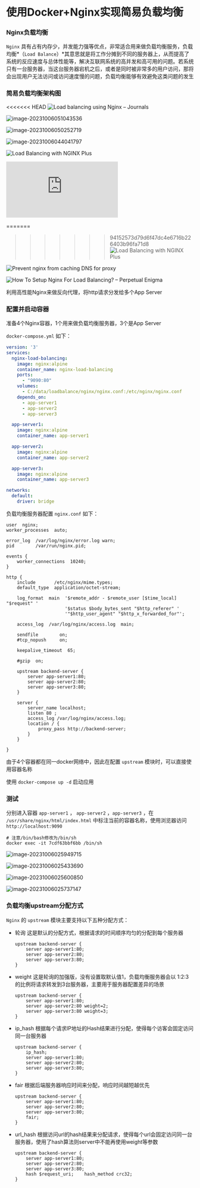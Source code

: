 # 使用Docker+Nginx实现简易负载均衡

### Nginx负载均衡

`Nginx` 具有占有内存少，并发能力强等优点，非常适合用来做负载均衡服务，负载均衡*（`Load Balance`）*其意思就是将工作分摊到不同的服务器上，从而提高了系统的反应速度与总体性能等，解决互联网系统的高并发和高可用的问题。若系统只有一台服务器，当这台服务器宕机之后，或者是同时被非常多的用户访问，那将会出现用户无法访问或访问速度慢的问题，负载均衡能够有效避免这类问题的发生

### 简易负载均衡架构图

<<<<<<< HEAD
![Load balancing using Nginx – Journals](/Users/zhangwei/Documents/local_note/Docker+Nginx实现负载均衡.assets/nginx-load-balancing.png)

![image-20231006051043536](/Users/zhangwei/Documents/local_note/Docker+Nginx实现负载均衡.assets/image-20231006051043536.png)

![image-20231006050252719](/Users/zhangwei/Documents/local_note/Docker+Nginx实现负载均衡.assets/image-20231006050252719.png)

![image-20231006044041797](/Users/zhangwei/Documents/local_note/Docker+Nginx实现负载均衡.assets/image-20231006044041797.png)

![Load Balancing with NGINX Plus](https://www.nginx.com/wp-content/uploads/2017/09/NGINX-Plus-product-page_Load-Balancer@2x.png)

![Prevent nginx from caching DNS for proxy](https://ercanermis.com/wp-content/webpc-passthru.php?src=https://ercanermis.com/wp-content/uploads/nginx_proxy.png&nocache=1)

=======
>>>>>>> 94152573d79d6f47dc4e6716b226403b96fa71d8
![Load Balancing with NGINX Plus](./Docker+Nginx实现负载均衡.assets/NGINX-Plus-product-page_Load-Balancer@2x.png)

![Prevent nginx from caching DNS for proxy](./Docker+Nginx实现负载均衡.assets/nginx_proxy.png)

![How To Setup Nginx For Load Balancing? – Perpetual Enigma](./Docker+Nginx实现负载均衡.assets/2-nginx.png)

利用高性能Nginx来做反向代理，将http请求分发给多个App Server

### 配置并启动容器

准备4个Nginx容器，1个用来做负载均衡服务器，3个是App Server

`docker-compose.yml` 如下：

```yaml
version: '3'
services:
  nginx-load-balancing:
    image: nginx:alpine
    container_name: nginx-load-balancing
    ports:
      - "9090:80"
    volumes:
      - C:/data/loadbalance/nginx/nginx.conf:/etc/nginx/nginx.conf
    depends_on:
      - app-server1
      - app-server2
      - app-server3

  app-server1:
    image: nginx:alpine
    container_name: app-server1

  app-server2:
    image: nginx:alpine
    container_name: app-server2

  app-server3:
    image: nginx:alpine
    container_name: app-server3

networks:
  default:
    driver: bridge
```

负载均衡服务器配置 `nginx.conf` 如下：

```nginx
user  nginx;
worker_processes  auto;

error_log  /var/log/nginx/error.log warn;
pid        /var/run/nginx.pid;

events {
    worker_connections  10240;
}

http {
    include       /etc/nginx/mime.types;
    default_type  application/octet-stream;

    log_format  main  '$remote_addr - $remote_user [$time_local] "$request" '
                      '$status $body_bytes_sent "$http_referer" '
                      '"$http_user_agent" "$http_x_forwarded_for"';

    access_log  /var/log/nginx/access.log  main;

    sendfile        on;
    #tcp_nopush     on;

    keepalive_timeout  65;

    #gzip  on;

    upstream backend-server {
        server app-server1:80;
        server app-server2:80;
        server app-server3:80;
    }
    
    server {
        server_name localhost;
        listen 80 ;
        access_log /var/log/nginx/access.log;
        location / {
            proxy_pass http://backend-server;
        }
    }
    
}
```

由于4个容器都在同一docker网络中，因此在配置 `upstream` 模块时，可以直接使用容器名称

使用 `docker-compose up -d` 启动应用

### 测试

分别进入容器 `app-server1` ， `app-server2` ，`app-server3` ，在 `/usr/share/nginx/html/index.html` 中标注当前的容器名称，使用浏览器访问 `http://localhost:9090` 

```shell
# 注意/bin/bash修改为/bin/sh
docker exec -it 7cdf63bbf6bb /bin/sh
```

![image-20231006025949715](./Docker+Nginx实现负载均衡.assets/image-20231006025949715.png)

![image-20231006025433690](./Docker+Nginx实现负载均衡.assets/image-20231006025433690.png)

![image-20231006025600850](./Docker+Nginx实现负载均衡.assets/image-20231006025600850.png)

![image-20231006025737147](./Docker+Nginx实现负载均衡.assets/image-20231006025737147.png)

### 负载均衡upstream分配方式

`Nginx` 的 `upstream` 模块主要支持以下五种分配方式：

- 轮询
  这是默认的分配方式，根据请求的时间顺序均匀的分配到每个服务器

  ```nginx
  upstream backend-server {
      server app-server1:80;
      server app-server2:80;
      server app-server3:80;
  }
  ```

- weight
  这是轮询的加强版，没有设置取默认值1，负载均衡服务器会以 1:2:3 的比例将请求转发到3台服务器，主要用于服务器配置差异的场景

  ```nginx
  upstream backend-server {
      server app-server1:80;
      server app-server2:80 weight=2;
      server app-server3:80 weight=3;
  }
  ```

- ip_hash
  根据每个请求IP地址的Hash结果进行分配，使得每个访客会固定访问同一台服务器

  ```nginx
  upstream backend-server {
      ip_hash;
      server app-server1:80;
      server app-server2:80;
      server app-server3:80;
  }
  ```

- fair
  根据后端服务器响应时间来分配，响应时间越短越优先

  ```nginx
  upstream backend-server {
      server app-server1:80;
      server app-server2:80;
      server app-server3:80;
      fair;
  }
  ```

- url_hash
  根据访问url的hash结果来分配请求，使得每个url会固定访问同一台服务器，使用了hash算法则server中不能再使用weight等参数

  ```nginx
  upstream backend-server {
      server app-server1:80;
      server app-server2:80;
      server app-server3:80;
      hash $request_uri;    hash_method crc32;
  }
  ```